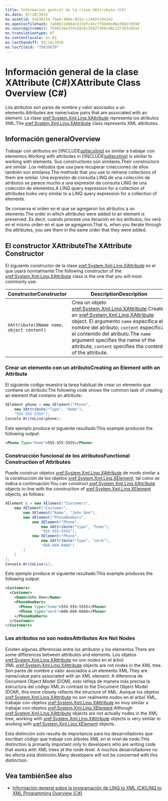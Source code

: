 ```yaml
---
title: Información general de la clase XAttribute (C#)
ms.date: 07/20/2015
ms.assetid: 5a630f24-f9ad-400e-831e-c14ebfc9e142
ms.openlocfilehash: 7a806314664c6319fc45cff0dddedbe38027059d
ms.sourcegitcommit: 7588136e355e10cbc2582f389c90c127363c02a5
ms.translationtype: HT
ms.contentlocale: es-ES
ms.lasthandoff: 03/14/2020
ms.locfileid: "75635670"
---
```

# <a name="xattribute-class-overview-c"></a><span data-ttu-id="558dd-102">Información general de la clase XAttribute (C#)</span><span class="sxs-lookup"><span data-stu-id="558dd-102">XAttribute Class Overview (C#)</span></span>
<span data-ttu-id="558dd-103">Los atributos son pares de nombre y valor asociados a un elemento.</span><span class="sxs-lookup"><span data-stu-id="558dd-103">Attributes are name/value pairs that are associated with an element.</span></span> <span data-ttu-id="558dd-104">La clase <xref:System.Xml.Linq.XAttribute> representa los atributos XML.</span><span class="sxs-lookup"><span data-stu-id="558dd-104">The <xref:System.Xml.Linq.XAttribute> class represents XML attributes.</span></span>  
  
## <a name="overview"></a><span data-ttu-id="558dd-105">Información general</span><span class="sxs-lookup"><span data-stu-id="558dd-105">Overview</span></span>  
 <span data-ttu-id="558dd-106">Trabajar con atributos en [!INCLUDE[sqltecxlinq](~/includes/sqltecxlinq-md.md)] es similar a trabajar con elementos.</span><span class="sxs-lookup"><span data-stu-id="558dd-106">Working with attributes in [!INCLUDE[sqltecxlinq](~/includes/sqltecxlinq-md.md)] is similar to working with elements.</span></span> <span data-ttu-id="558dd-107">Sus constructores son similares.</span><span class="sxs-lookup"><span data-stu-id="558dd-107">Their constructors are similar.</span></span> <span data-ttu-id="558dd-108">Los métodos que usa para recuperar colecciones de ellos también son similares.</span><span class="sxs-lookup"><span data-stu-id="558dd-108">The methods that you use to retrieve collections of them are similar.</span></span> <span data-ttu-id="558dd-109">Una expresión de consulta LINQ de una colección de atributos se parece mucho a una expresión de consulta LINQ de una colección de elementos.</span><span class="sxs-lookup"><span data-stu-id="558dd-109">A LINQ query expression for a collection of attributes looks very similar to a LINQ query expression for a collection of elements.</span></span>  
  
 <span data-ttu-id="558dd-110">Se conserva el orden en el que se agregaron los atributos a un elemento.</span><span class="sxs-lookup"><span data-stu-id="558dd-110">The order in which attributes were added to an element is preserved.</span></span> <span data-ttu-id="558dd-111">Es decir, cuando procese una iteración en los atributos, los verá en el mismo orden en el que se agregaron.</span><span class="sxs-lookup"><span data-stu-id="558dd-111">That is, when you iterate through the attributes, you see them in the same order that they were added.</span></span>  
  
## <a name="the-xattribute-constructor"></a><span data-ttu-id="558dd-112">El constructor XAttribute</span><span class="sxs-lookup"><span data-stu-id="558dd-112">The XAttribute Constructor</span></span>  
 <span data-ttu-id="558dd-113">El siguiente constructor de la clase <xref:System.Xml.Linq.XAttribute> es el que usará normalmente:</span><span class="sxs-lookup"><span data-stu-id="558dd-113">The following constructor of the <xref:System.Xml.Linq.XAttribute> class is the one that you will most commonly use:</span></span>  
  
|<span data-ttu-id="558dd-114">Constructor</span><span class="sxs-lookup"><span data-stu-id="558dd-114">Constructor</span></span>|<span data-ttu-id="558dd-115">Description</span><span class="sxs-lookup"><span data-stu-id="558dd-115">Description</span></span>|  
|-----------------|-----------------|  
|`XAttribute(XName name, object content)`|<span data-ttu-id="558dd-116">Crea un objeto <xref:System.Xml.Linq.XAttribute>.</span><span class="sxs-lookup"><span data-stu-id="558dd-116">Creates an <xref:System.Xml.Linq.XAttribute> object.</span></span> <span data-ttu-id="558dd-117">El argumento `name` especifica el nombre del atributo; `content` especifica el contenido del atributo.</span><span class="sxs-lookup"><span data-stu-id="558dd-117">The `name` argument specifies the name of the attribute; `content` specifies the content of the attribute.</span></span>|  
  
### <a name="creating-an-element-with-an-attribute"></a><span data-ttu-id="558dd-118">Crear un elemento con un atributo</span><span class="sxs-lookup"><span data-stu-id="558dd-118">Creating an Element with an Attribute</span></span>  
 <span data-ttu-id="558dd-119">El siguiente código muestra la tarea habitual de crear un elemento que contiene un atributo:</span><span class="sxs-lookup"><span data-stu-id="558dd-119">The following code shows the common task of creating an element that contains an attribute:</span></span>  
  
```csharp  
XElement phone = new XElement("Phone",  
    new XAttribute("Type", "Home"),  
    "555-555-5555");  
Console.WriteLine(phone);  
```  
  
 <span data-ttu-id="558dd-120">Este ejemplo produce el siguiente resultado:</span><span class="sxs-lookup"><span data-stu-id="558dd-120">This example produces the following output:</span></span>  
  
```xml  
<Phone Type="Home">555-555-5555</Phone>  
```  
  
### <a name="functional-construction-of-attributes"></a><span data-ttu-id="558dd-121">Construcción funcional de los atributos</span><span class="sxs-lookup"><span data-stu-id="558dd-121">Functional Construction of Attributes</span></span>  
 <span data-ttu-id="558dd-122">Puede construir objetos <xref:System.Xml.Linq.XAttribute> de modo similar a la construcción de los objetos <xref:System.Xml.Linq.XElement>, tal como se indica a continuación:</span><span class="sxs-lookup"><span data-stu-id="558dd-122">You can construct <xref:System.Xml.Linq.XAttribute> objects in-line with the construction of <xref:System.Xml.Linq.XElement> objects, as follows:</span></span>  
  
```csharp  
XElement c = new XElement("Customers",  
    new XElement("Customer",  
        new XElement("Name", "John Doe"),  
        new XElement("PhoneNumbers",  
            new XElement("Phone",  
                new XAttribute("type", "home"),  
                "555-555-5555"),  
            new XElement("Phone",  
                new XAttribute("type", "work"),  
                "666-666-6666")  
        )  
    )  
);  
Console.WriteLine(c);  
```  
  
 <span data-ttu-id="558dd-123">Este ejemplo produce el siguiente resultado:</span><span class="sxs-lookup"><span data-stu-id="558dd-123">This example produces the following output:</span></span>  
  
```xml  
<Customers>  
  <Customer>  
    <Name>John Doe</Name>  
    <PhoneNumbers>  
      <Phone type="home">555-555-5555</Phone>  
      <Phone type="work">666-666-6666</Phone>  
    </PhoneNumbers>  
  </Customer>  
</Customers>  
```  
  
### <a name="attributes-are-not-nodes"></a><span data-ttu-id="558dd-124">Los atributos no son nodos</span><span class="sxs-lookup"><span data-stu-id="558dd-124">Attributes Are Not Nodes</span></span>  
 <span data-ttu-id="558dd-125">Existen algunas diferencias entre los atributos y los elementos.</span><span class="sxs-lookup"><span data-stu-id="558dd-125">There are some differences between attributes and elements.</span></span> <span data-ttu-id="558dd-126">Los objetos <xref:System.Xml.Linq.XAttribute> no son nodos en el árbol XML.</span><span class="sxs-lookup"><span data-stu-id="558dd-126"><xref:System.Xml.Linq.XAttribute> objects are not nodes in the XML tree.</span></span> <span data-ttu-id="558dd-127">Son pares de nombre y valor asociados a un elemento XML.</span><span class="sxs-lookup"><span data-stu-id="558dd-127">They are name/value pairs associated with an XML element.</span></span> <span data-ttu-id="558dd-128">A diferencia de Document Object Model (DOM), esto refleja de manera más precisa la estructura del código XML.</span><span class="sxs-lookup"><span data-stu-id="558dd-128">In contrast to the Document Object Model (DOM), this more closely reflects the structure of XML.</span></span> <span data-ttu-id="558dd-129">Aunque los objetos <xref:System.Xml.Linq.XAttribute> no son realmente nodos en el árbol XML, trabajar con objetos <xref:System.Xml.Linq.XAttribute> es muy similar a trabajar con objetos <xref:System.Xml.Linq.XElement>.</span><span class="sxs-lookup"><span data-stu-id="558dd-129">Although <xref:System.Xml.Linq.XAttribute> objects are not actually nodes in the XML tree, working with <xref:System.Xml.Linq.XAttribute> objects is very similar to working with <xref:System.Xml.Linq.XElement> objects.</span></span>  
  
 <span data-ttu-id="558dd-130">Esta distinción solo resulta de importancia para los desarrolladores que escriban código que trabaje con árboles XML en el nivel de nodo.</span><span class="sxs-lookup"><span data-stu-id="558dd-130">This distinction is primarily important only to developers who are writing code that works with XML trees at the node level.</span></span> <span data-ttu-id="558dd-131">A muchos desarrolladores no les afecta esta distinción.</span><span class="sxs-lookup"><span data-stu-id="558dd-131">Many developers will not be concerned with this distinction.</span></span>  
  
## <a name="see-also"></a><span data-ttu-id="558dd-132">Vea también</span><span class="sxs-lookup"><span data-stu-id="558dd-132">See also</span></span>

- [<span data-ttu-id="558dd-133">Información general sobre la programación de LINQ to XML (C#)</span><span class="sxs-lookup"><span data-stu-id="558dd-133">LINQ to XML Programming Overview (C#)</span></span>](./linq-to-xml-overview.md)
